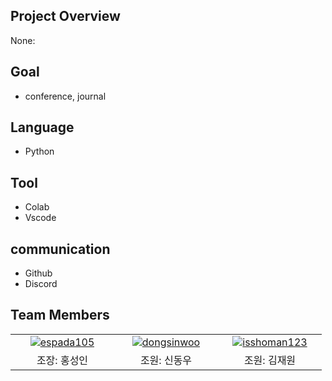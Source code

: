 ## Project Overview
None:


## Goal
- conference, journal

## Language
- Python

## Tool
- Colab
- Vscode
  
## communication
- Github
- Discord



##  Team Members
<table>
  <tr align="center">
        <td width="150px">
      <a href="https://github.com/espada105" target="_blank">
        <img src="https://avatars.githubusercontent.com/espada105" alt="espada105" />
      </a>
    </td>
    
   <td width="150px">
      <a href="https://github.com/dongsinwoo" target="_blank">
        <img src="https://avatars.githubusercontent.com/dongsinwoo" alt="dongsinwoo" />
      </a>
    </td>
  <td width="150px">
      <a href="https://github.com/isshoman123" target="_blank">
        <img src="https://avatars.githubusercontent.com/isshoman123" alt="isshoman123" />
      </a>
    </td>
  </tr>
  <tr align="center">
    <td>
      조장: 홍성인
    </td>
    <td>
      조원: 신동우
    </td>
      <td>
      조원: 김재원
    </td>
  </tr>
</table>
